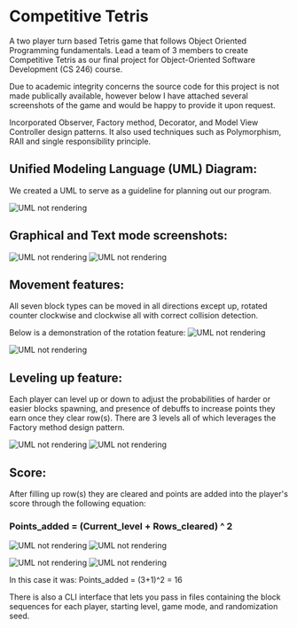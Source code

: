 # Competitive Tetris
A two player turn based Tetris game that follows Object Oriented Programming fundamentals. Lead a team of 3 members to create Competitive Tetris as our final project for Object-Oriented Software Development (CS 246) course.

Due to academic integrity concerns the source code for this project is not made publically available, however below I have attached several screenshots of the game and would be happy to provide it upon request.

Incorporated Observer, Factory method, Decorator, and Model View Controller design patterns. It also used techniques such as Polymorphism, RAII and single responsibility principle.

## Unified Modeling Language (UML) Diagram:

We created a UML to serve as a guideline for planning out our program.

![UML not rendering](UML.png?raw=true "Title")

## Graphical and Text mode screenshots:
![UML not rendering](Game_screenshots/Scoreboard_Graphic.png?raw=true "Title")
![UML not rendering](Game_screenshots/Scoreboard_Text.png?raw=true "Title")


## Movement features:
All seven block types can be moved in all directions except up, rotated counter clockwise and clockwise all with correct collision detection.

Below is a demonstration of the rotation feature:
![UML not rendering](Game_screenshots/Level_Graphic.png?raw=true "Title")

![UML not rendering](Game_screenshots/Movement_Graphic.png?raw=true "Title")

## Leveling up feature:
Each player can level up or down to adjust the probabilities of harder or easier blocks spawning, and presence of debuffs to increase points they earn once they clear row(s). There are 3 levels all of which leverages the Factory method design pattern.

![UML not rendering](Game_screenshots/Level_Graphic.png?raw=true "Title")
![UML not rendering](Game_screenshots/Level_Text.png?raw=true "Title")

## Score:
After filling up row(s) they are cleared and points are added into the player's score through the following equation:

### Points_added = (Current_level + Rows_cleared) ^ 2

![UML not rendering](Game_screenshots/Scoreboard_Graphic.png?raw=true "Title")
![UML not rendering](Game_screenshots/Scoreboard_Text.png?raw=true "Title")


![UML not rendering](Game_screenshots/Scoreboard_Graphic_2.png?raw=true "Title")
![UML not rendering](Game_screenshots/Scoreboard_Text_2.png?raw=true "Title")


In this case it was:
Points_added = (3+1)^2 = 16

There is also a CLI interface that lets you pass in files containing the block sequences for each player, starting level, game mode, and randomization seed. 


